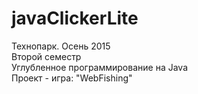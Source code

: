 # javaClickerLite
Технопарк. Осень 2015<br />
Второй семестр<br />
Углубленное программирование на Java<br />
Проект - игра:  "WebFishing"<br />
